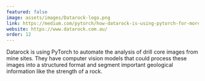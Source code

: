 ```yaml
---
featured: false
image: assets/images/Datarock-logo.png
link: https://medium.com/pytorch/how-datarock-is-using-pytorch-for-more-intelligent-decision-making-d5d1694ba170?source=---------12-----------------------
website: https://www.datarock.com.au/
order: 12
---
```


 Datarock is using PyTorch to automate the analysis of drill core images from mine sites. They have computer vision models that could process these images into a structured format and segment important geological information like the strength of a rock.
